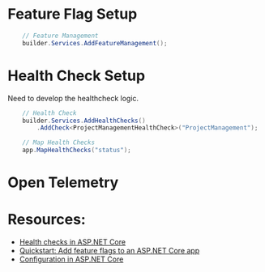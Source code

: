﻿# Feature Flag Setup

```csharp
    // Feature Management
    builder.Services.AddFeatureManagement();
```

# Health Check Setup

Need to develop the healthcheck logic.

```csharp
    // Health Check
    builder.Services.AddHealthChecks()
        .AddCheck<ProjectManagementHealthCheck>("ProjectManagement");
```

```csharp
    // Map Health Checks
    app.MapHealthChecks("status");
```

# Open Telemetry

# Resources:

- [Health checks in ASP.NET Core](https://learn.microsoft.com/en-us/aspnet/core/host-and-deploy/health-checks)
- [Quickstart: Add feature flags to an ASP.NET Core app](https://learn.microsoft.com/en-us/azure/azure-app-configuration/quickstart-feature-flag-aspnet-core)
- [Configuration in ASP.NET Core](https://learn.microsoft.com/en-us/aspnet/core/fundamentals/configuration/)
